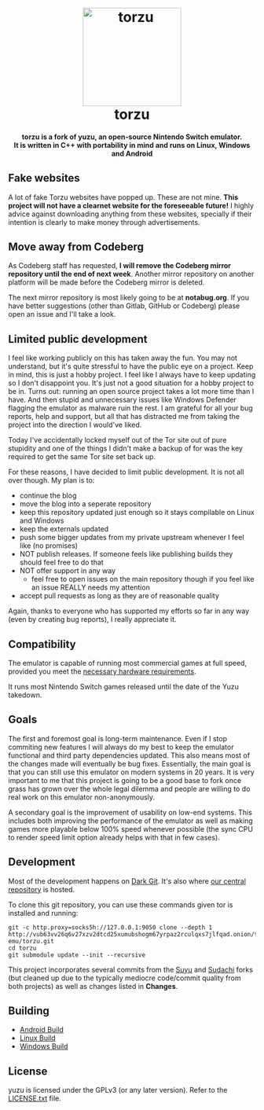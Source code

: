 <!--
SPDX-FileCopyrightText: 2018 yuzu Emulator Project - 2024 torzu Emulator Project
SPDX-License-Identifier: GPL-2.0-or-later
-->

<h1 align="center">
  <br>
  <a href="http://vub63vv26q6v27xzv2dtcd25xumubshogm67yrpaz2rculqxs7jlfqad.onion/torzu-emu/torzu"><img src="http://vub63vv26q6v27xzv2dtcd25xumubshogm67yrpaz2rculqxs7jlfqad.onion/torzu-emu/torzu/raw/branch/master/dist/yuzu.bmp" alt="torzu" width="200"></a>
  <br>
  <b>torzu</b>
  <br>
</h1>

<h4 align="center"><b>torzu</b> is a fork of yuzu, an open-source Nintendo Switch emulator.
<br>
It is written in C++ with portability in mind and runs on Linux, Windows and Android
</h4>

## Fake websites

A lot of fake Torzu websites have popped up. These are not mine. **This project will not have a clearnet website for the foreseeable future!**
I highly advice against downloading anything from these websites, specially if their intention is clearly to make money through advertisements.

## Move away from Codeberg

As Codeberg staff has requested, **I will remove the Codeberg mirror repository until the end of next week**. Another mirror repository on another platform will be made before the Codeberg mirror is deleted.

The next mirror repository is most likely going to be at **notabug.org**. If you have better suggestions (other than Gitlab, GitHub or Codeberg) please open an issue and I'll take a look.

## Limited public development

I feel like working publicly on this has taken away the fun. You may not understand, but it's quite stressful to have the public eye on a project.
Keep in mind, this is just a hobby project. I feel like I always have to keep updating so I don't disappoint you. It's just not a good situation for a hobby project to be in.
Turns out: running an open source project takes a lot more time than I have.
And then stupid and unnecessary issues like Windows Defender flagging the emulator as malware ruin the rest. I am grateful for all your bug reports, help and support, but all that has distracted me from taking the project into the direction I would've liked.

Today I've accidentally locked myself out of the Tor site out of pure stupidity and one of the things I didn't make a backup of for was the key required to get the same Tor site set back up.

For these reasons, I have decided to limit public development.
It is not all over though. My plan is to:
 - continue the blog
 - move the blog into a seperate repository
 - keep this repository updated just enough so it stays compilable on Linux and Windows
 - keep the externals updated
 - push some bigger updates from my private upstream whenever I feel like (no promises)
 - NOT publish releases. If someone feels like publishing builds they should feel free to do that
 - NOT offer support in any way
   - feel free to open issues on the main repository though if you feel like an issue REALLY needs my attention
 - accept pull requests as long as they are of reasonable quality

Again, thanks to everyone who has supported my efforts so far in any way (even by creating bug reports), I really appreciate it.

## Compatibility

The emulator is capable of running most commercial games at full speed, provided you meet the [necessary hardware requirements](http://web.archive.org/web/20240130133811/https://yuzu-emu.org/help/quickstart/#hardware-requirements).

It runs most Nintendo Switch games released until the date of the Yuzu takedown.

## Goals

The first and foremost goal is long-term maintenance. Even if I stop commiting new features I will always do my best to keep the emulator functional and third party dependencies updated. This also means most of the changes made will eventually be bug fixes.
Essentially, the main goal is that you can still use this emulator on modern systems in 20 years.
It is very important to me that this project is going to be a good base to fork once grass has grown over the whole legal dilemma and people are willing to do real work on this emulator non-anonymously.

A secondary goal is the improvement of usability on low-end systems. This includes both improving the performance of the emulator as well as making games more playable below 100% speed whenever possible (the sync CPU to render speed limit option already helps with that in few cases).

## Development

Most of the development happens on [Dark Git](http://vub63vv26q6v27xzv2dtcd25xumubshogm67yrpaz2rculqxs7jlfqad.onion/). It's also where [our central repository](http://vub63vv26q6v27xzv2dtcd25xumubshogm67yrpaz2rculqxs7jlfqad.onion/torzu-emu/torzu) is hosted.

To clone this git repository, you can use these commands given tor is installed and running:

    git -c http.proxy=socks5h://127.0.0.1:9050 clone --depth 1 http://vub63vv26q6v27xzv2dtcd25xumubshogm67yrpaz2rculqxs7jlfqad.onion/torzu-emu/torzu.git
    cd torzu
    git submodule update --init --recursive

This project incorporates several commits from the [Suyu](https://suyu.dev) and [Sudachi](https://github.com/sudachi-emu/sudachi) forks (but cleaned up due to the typically mediocre code/commit quality from both projects) as well as changes listed in **Changes**.

## Building

* [Android Build](http://vub63vv26q6v27xzv2dtcd25xumubshogm67yrpaz2rculqxs7jlfqad.onion/torzu-emu/torzu/src/branch/master/build-for-android.md)
* [Linux Build](http://vub63vv26q6v27xzv2dtcd25xumubshogm67yrpaz2rculqxs7jlfqad.onion/torzu-emu/torzu/src/branch/master/build-for-linux.md)
* [Windows Build](http://vub63vv26q6v27xzv2dtcd25xumubshogm67yrpaz2rculqxs7jlfqad.onion/torzu-emu/torzu/src/branch/master/build-for-windows.md)

## License

yuzu is licensed under the GPLv3 (or any later version). Refer to the [LICENSE.txt](https://github.com/yuzu-emu/yuzu/blob/master/LICENSE.txt) file.
